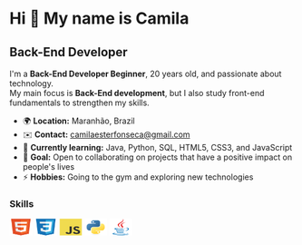 Hi 👋 My name is Camila
==========================


## Back-End Developer

I'm a **Back-End Developer Beginner**, 20 years old, and passionate about technology.  
My main focus is **Back-End development**, but I also study front-end fundamentals to strengthen my skills.

* 🌍 **Location:** Maranhão, Brazil  
* ✉️ **Contact:** [camilaesterfonseca@gmail.com](mailto:camilaesterfonseca@gmail.com)  
* 🧠 **Currently learning:** Java, Python, SQL, HTML5, CSS3, and JavaScript  
* 🤝 **Goal:** Open to collaborating on projects that have a positive impact on people's lives  
* ⚡ **Hobbies:** Going to the gym and exploring new technologies  

### Skills

<div>
  <img align="center" alt="Camila-HTML" height="30" width="40" src="https://raw.githubusercontent.com/devicons/devicon/master/icons/html5/html5-original.svg">
  <img align="center" alt="Camila-CSS" height="30" width="40" src="https://raw.githubusercontent.com/devicons/devicon/master/icons/css3/css3-original.svg">
   <img align="center" alt="Camila-JavaScript" height="30" width="40" src="https://raw.githubusercontent.com/devicons/devicon/master/icons/javascript/javascript-original.svg">
    <img align="center" alt="Camila-JavaScript" height="30" width="40" src="https://raw.githubusercontent.com/devicons/devicon/master/icons/python/python-original.svg">
        <img align="center" alt="Camila-JavaScript" height="30" width="40" src="https://raw.githubusercontent.com/devicons/devicon/master/icons/java/java-original.svg">

 
</div>
